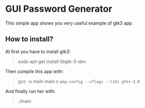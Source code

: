 # GUI Password Generator

This simple app shows you very useful example of gtk3 app.

## How to install?

At first you have to install gtk3:

> sudo apt-get install libgtk-3-dev

Then compile this app with:

> gcc -o main main.c `pkg-config --cflags --libs gtk+-3.0`

And finally run her with:

> ./main
